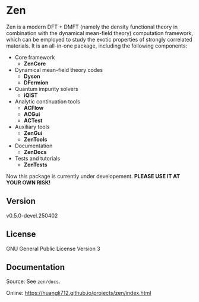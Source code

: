 # Zen

Zen is a modern DFT + DMFT (namely the density functional theory in combination with the dynamical mean-field theory) computation framework, which can be employed to study the exotic properties of strongly correlated materials. It is an all-in-one package, including the following components:

* Core framework
    * **ZenCore**
* Dynamical mean-field theory codes
    * **Dyson**
    * **DFermion**
* Quantum impurity solvers
    * **iQIST**
* Analytic continuation tools
    * **ACFlow**
    * **ACGui**
    * **ACTest**
* Auxiliary tools
    * **ZenGui**
    * **ZenTools**
* Documentation
    * **ZenDocs**
* Tests and tutorials
    * **ZenTests**

Now this package is currently under developement. **PLEASE USE IT AT YOUR OWN RISK!**

## Version

v0.5.0-devel.250402

## License

GNU General Public License Version 3

## Documentation

Source: See `zen/docs`.

Online: https://huangli712.github.io/projects/zen/index.html
